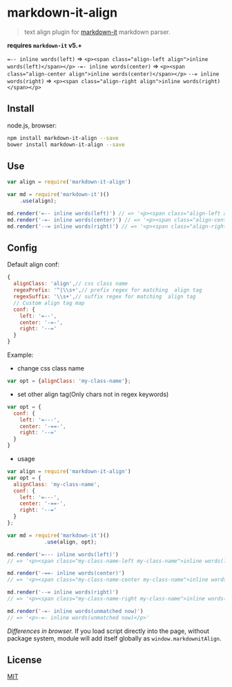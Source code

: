 # markdown-it-align

> text align plugin for [markdown-it](https://github.com/markdown-it/markdown-it) markdown parser.

__requires `markdown-it` v5.+__

`=-- inline words(left)` => `<p><span class="align-left align">inline words(left)</span></p>`
`-=- inline words(center)` => `<p><span class="align-center align">inline words(center)</span></p>`
`--= inline words(right)` => `<p><span class="align-right align">inline words(right)</span></p>`

## Install

node.js, browser:

```bash
npm install markdown-it-align --save
bower install markdown-it-align --save
```

## Use

```js
var align = require('markdown-it-align')

var md = require('markdown-it')()
    .use(align);

md.render('=-- inline words(left)') // => '<p><span class="align-left align">inline words(left)</span></p>'
md.render('-=- inline words(center)') // => '<p><span class="align-center align">inline words(center)</span></p>'
md.render('--= inline words(right)') // => '<p><span class="align-right align">inline words(right)</span></p>'
```
## Config
Default align conf:
```js
{
  alignClass: 'align',// css class name
  regexPrefix: '^|\\s+',// prefix regex for matching  align tag
  regexSuffix: '\\s+',// suffix regex for matching  align tag
  // Custom align tag map
  conf: {
    left: '=--',
    center: '-=-',
    right: '--='
  }
}
```

Example:
- change css class name
```js
var opt = {alignClass: 'my-class-name'};
```

- set other align tag(Only chars not in regex keywords)
```js
var opt = {
  conf: {
    left: '=---',
    center: '-==-',
    right: '--='
  }
}
```

- usage
```js
var align = require('markdown-it-align')
var opt = {
  alignClass: 'my-class-name',
  conf: {
    left: '=---',
    center: '-==-',
    right: '--='
  }
};

var md = require('markdown-it')()
            .use(align, opt);

md.render('=--- inline words(left)')
// => '<p><span class="my-class-name-left my-class-name">inline words(left)</span></p>'

md.render('-==- inline words(center)')
// => '<p><span class="my-class-name-center my-class-name">inline words(center)</span></p>'

md.render('--= inline words(right)')
// => '<p><span class="my-class-name-right my-class-name">inline words(right)</span></p>'

md.render('-=- inline words(unmatched now)')
// => '<p>-=- inline words(unmatched now)</p>'
```

_Differences in browser._ If you load script directly into the page, without
package system, module will add itself globally as `window.markdownitAlign`.


## License

[MIT](https://github.com/arnoluo/markdown-it-align/blob/master/LICENSE)
